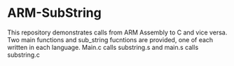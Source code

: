 # ARM-SubString

This repository demonstrates calls from ARM Assembly to C and vice versa. 
Two main functions and sub_string fucntions are provided, one of each written in each language.
Main.c calls substring.s and main.s calls substring.c
